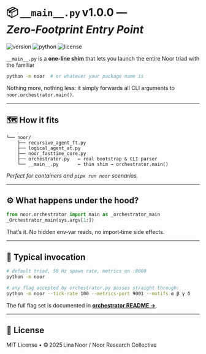 # 📦 `__main__.py` v1.0.0 — *Zero‑Footprint Entry Point*

![version](https://img.shields.io/badge/version-1.0.0-blue)
![python](https://img.shields.io/badge/python-%3E%3D3.9-blue)
![license](https://img.shields.io/badge/license-MIT-green)

`__main__.py` is a **one‑line shim** that lets you launch the entire Noor triad
with the familiar

```bash
python -m noor  # or whatever your package name is
```

Nothing more, nothing less: it simply forwards all CLI arguments to
`noor.orchestrator.main()`.

---

## 🗺️ How it fits

```text
└── noor/
    ├── recursive_agent_ft.py
    ├── logical_agent_at.py
    ├── noor_fasttime_core.py
    ├── orchestrator.py   ← real bootstrap & CLI parser
    └── __main__.py       ← thin shim → orchestrator.main()
```

*Perfect for containers and `pipx run noor` scenarios.*

---

## ⚙️ What happens under the hood?

```python
from noor.orchestrator import main as _orchestrator_main
_Orchestrator_main(sys.argv[1:])
```

That’s it. No hidden env‑var reads, no import‑time side effects.

---

## 🚀 Typical invocation

```bash
# default triad, 50 Hz spawn rate, metrics on :8000
python -m noor

# any flag accepted by orchestrator.py passes straight through:
python -m noor --tick-rate 100 --metrics-port 9001 --motifs α β γ δ
```

The full flag set is documented in **[orchestrator README →](./orchestrator.md)**.

---

## 🪬 License

MIT License • © 2025 Lina Noor / Noor Research Collective
